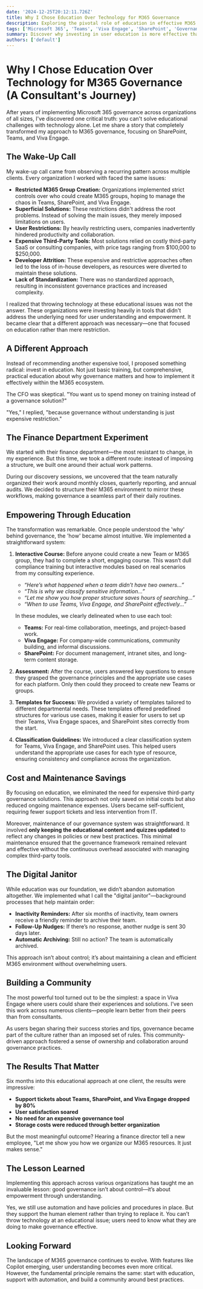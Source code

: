 ```yaml
---
date: '2024-12-25T20:12:11.726Z'
title: Why I Chose Education Over Technology for M365 Governance
description: Exploring the pivotal role of education in effective M365 governance, emphasizing user training, empowerment, cost savings, and the strategic use of SharePoint, Teams, and Viva Engage.
tags: ['Microsoft 365', 'Teams', 'Viva Engage', 'SharePoint', 'Governance', 'Education']
summary: Discover why investing in user education is more effective than relying solely on technology for M365 governance. Learn how practical training, user empowerment, and strategic tool usage can save costs and enhance governance practices.
authors: ['default']
---
```


# Why I Chose Education Over Technology for M365 Governance (A Consultant's Journey)

After years of implementing Microsoft 365 governance across organizations of all sizes, I've discovered one critical truth: you can't solve educational challenges with technology alone. Let me share a story that completely transformed my approach to M365 governance, focusing on SharePoint, Teams, and Viva Engage.

## The Wake-Up Call

My wake-up call came from observing a recurring pattern across multiple clients. Every organization I worked with faced the same issues:

- **Restricted M365 Group Creation:** Organizations implemented strict controls over who could create M365 groups, hoping to manage the chaos in Teams, SharePoint, and Viva Engage.
- **Superficial Solutions:** These restrictions didn't address the root problems. Instead of solving the main issues, they merely imposed limitations on users.
- **User Restrictions:** By heavily restricting users, companies inadvertently hindered productivity and collaboration.
- **Expensive Third-Party Tools:** Most solutions relied on costly third-party SaaS or consulting companies, with price tags ranging from $100,000 to $250,000.
- **Developer Attrition:** These expensive and restrictive approaches often led to the loss of in-house developers, as resources were diverted to maintain these solutions.
- **Lack of Standardization:** There was no standardized approach, resulting in inconsistent governance practices and increased complexity.

I realized that throwing technology at these educational issues was not the answer. These organizations were investing heavily in tools that didn't address the underlying need for user understanding and empowerment. It became clear that a different approach was necessary—one that focused on education rather than mere restriction.

## A Different Approach

Instead of recommending another expensive tool, I proposed something radical: invest in education. Not just basic training, but comprehensive, practical education about why governance matters and how to implement it effectively within the M365 ecosystem.

The CFO was skeptical. "You want us to spend money on training instead of a governance solution?"

"Yes," I replied, "because governance without understanding is just expensive restriction."

## The Finance Department Experiment

We started with their finance department—the most resistant to change, in my experience. But this time, we took a different route: instead of imposing a structure, we built one around their actual work patterns.

During our discovery sessions, we uncovered that the team naturally organized their work around monthly closes, quarterly reporting, and annual audits. We decided to structure their M365 environment to mirror these workflows, making governance a seamless part of their daily routines.

## Empowering Through Education

The transformation was remarkable. Once people understood the 'why' behind governance, the 'how' became almost intuitive. We implemented a straightforward system:

1. **Interactive Course:** Before anyone could create a new Team or M365 group, they had to complete a short, engaging course. This wasn’t dull compliance training but interactive modules based on real scenarios from my consulting experience.

   - _“Here’s what happened when a team didn’t have two owners...”_
   - _“This is why we classify sensitive information...”_
   - _“Let me show you how proper structure saves hours of searching...”_
   - _“When to use Teams, Viva Engage, and SharePoint effectively...”_

   In these modules, we clearly delineated when to use each tool:

   - **Teams:** For real-time collaboration, meetings, and project-based work.
   - **Viva Engage:** For company-wide communications, community building, and informal discussions.
   - **SharePoint:** For document management, intranet sites, and long-term content storage.

2. **Assessment:** After the course, users answered key questions to ensure they grasped the governance principles and the appropriate use cases for each platform. Only then could they proceed to create new Teams or groups.

3. **Templates for Success:** We provided a variety of templates tailored to different departmental needs. These templates offered predefined structures for various use cases, making it easier for users to set up their Teams, Viva Engage spaces, and SharePoint sites correctly from the start.

4. **Classification Guidelines:** We introduced a clear classification system for Teams, Viva Engage, and SharePoint uses. This helped users understand the appropriate use cases for each type of resource, ensuring consistency and compliance across the organization.

## Cost and Maintenance Savings

By focusing on education, we eliminated the need for expensive third-party governance solutions. This approach not only saved on initial costs but also reduced ongoing maintenance expenses. Users became self-sufficient, requiring fewer support tickets and less intervention from IT.

Moreover, maintenance of our governance system was straightforward. It involved **only keeping the educational content and quizzes updated** to reflect any changes in policies or new best practices. This minimal maintenance ensured that the governance framework remained relevant and effective without the continuous overhead associated with managing complex third-party tools.

## The Digital Janitor

While education was our foundation, we didn’t abandon automation altogether. We implemented what I call the "digital janitor"—background processes that help maintain order:

- **Inactivity Reminders:** After six months of inactivity, team owners receive a friendly reminder to archive their team.
- **Follow-Up Nudges:** If there’s no response, another nudge is sent 30 days later.
- **Automatic Archiving:** Still no action? The team is automatically archived.

This approach isn’t about control; it’s about maintaining a clean and efficient M365 environment without overwhelming users.

## Building a Community

The most powerful tool turned out to be the simplest: a space in Viva Engage where users could share their experiences and solutions. I’ve seen this work across numerous clients—people learn better from their peers than from consultants.

As users began sharing their success stories and tips, governance became part of the culture rather than an imposed set of rules. This community-driven approach fostered a sense of ownership and collaboration around governance practices.

## The Results That Matter

Six months into this educational approach at one client, the results were impressive:

- **Support tickets about Teams, SharePoint, and Viva Engage dropped by 80%**
- **User satisfaction soared**
- **No need for an expensive governance tool**
- **Storage costs were reduced through better organization**

But the most meaningful outcome? Hearing a finance director tell a new employee, "Let me show you how we organize our M365 resources. It just makes sense."

## The Lesson Learned

Implementing this approach across various organizations has taught me an invaluable lesson: good governance isn’t about control—it’s about empowerment through understanding.

Yes, we still use automation and have policies and procedures in place. But they support the human element rather than trying to replace it. You can’t throw technology at an educational issue; users need to know what they are doing to make governance effective.

## Looking Forward

The landscape of M365 governance continues to evolve. With features like Copilot emerging, user understanding becomes even more critical. However, the fundamental principle remains the same: start with education, support with automation, and build a community around best practices.
